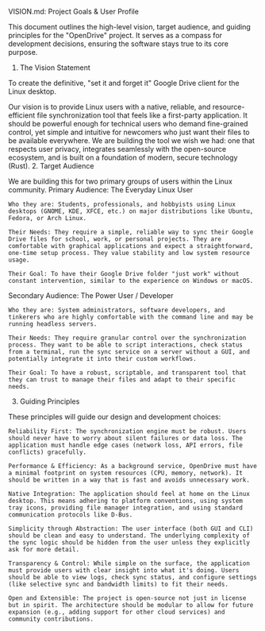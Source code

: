 VISION.md: Project Goals & User Profile

This document outlines the high-level vision, target audience, and guiding principles for the "OpenDrive" project. It serves as a compass for development decisions, ensuring the software stays true to its core purpose.
1. The Vision Statement

To create the definitive, "set it and forget it" Google Drive client for the Linux desktop.

Our vision is to provide Linux users with a native, reliable, and resource-efficient file synchronization tool that feels like a first-party application. It should be powerful enough for technical users who demand fine-grained control, yet simple and intuitive for newcomers who just want their files to be available everywhere. We are building the tool we wish we had: one that respects user privacy, integrates seamlessly with the open-source ecosystem, and is built on a foundation of modern, secure technology (Rust).
2. Target Audience

We are building this for two primary groups of users within the Linux community.
Primary Audience: The Everyday Linux User

    Who they are: Students, professionals, and hobbyists using Linux desktops (GNOME, KDE, XFCE, etc.) on major distributions like Ubuntu, Fedora, or Arch Linux.

    Their Needs: They require a simple, reliable way to sync their Google Drive files for school, work, or personal projects. They are comfortable with graphical applications and expect a straightforward, one-time setup process. They value stability and low system resource usage.

    Their Goal: To have their Google Drive folder "just work" without constant intervention, similar to the experience on Windows or macOS.

Secondary Audience: The Power User / Developer

    Who they are: System administrators, software developers, and tinkerers who are highly comfortable with the command line and may be running headless servers.

    Their Needs: They require granular control over the synchronization process. They want to be able to script interactions, check status from a terminal, run the sync service on a server without a GUI, and potentially integrate it into their custom workflows.

    Their Goal: To have a robust, scriptable, and transparent tool that they can trust to manage their files and adapt to their specific needs.

3. Guiding Principles

These principles will guide our design and development choices:

    Reliability First: The synchronization engine must be robust. Users should never have to worry about silent failures or data loss. The application must handle edge cases (network loss, API errors, file conflicts) gracefully.

    Performance & Efficiency: As a background service, OpenDrive must have a minimal footprint on system resources (CPU, memory, network). It should be written in a way that is fast and avoids unnecessary work.

    Native Integration: The application should feel at home on the Linux desktop. This means adhering to platform conventions, using system tray icons, providing file manager integration, and using standard communication protocols like D-Bus.

    Simplicity through Abstraction: The user interface (both GUI and CLI) should be clean and easy to understand. The underlying complexity of the sync logic should be hidden from the user unless they explicitly ask for more detail.

    Transparency & Control: While simple on the surface, the application must provide users with clear insight into what it's doing. Users should be able to view logs, check sync status, and configure settings (like selective sync and bandwidth limits) to fit their needs.

    Open and Extensible: The project is open-source not just in license but in spirit. The architecture should be modular to allow for future expansion (e.g., adding support for other cloud services) and community contributions.